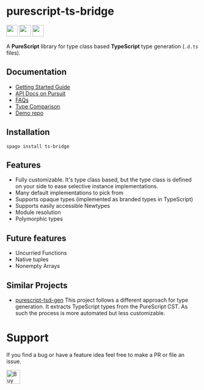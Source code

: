 # purescript-ts-bridge

<img
src="https://media.tenor.com/MRCIli40TYoAAAAi/under-construction90s-90s.gif" width="30">
<img
src="https://media.tenor.com/MRCIli40TYoAAAAi/under-construction90s-90s.gif" width="30">
<img
src="https://media.tenor.com/MRCIli40TYoAAAAi/under-construction90s-90s.gif" width="30">

A **PureScript** library for type class based **TypeScript** type generation (`.d.ts` files).

## Documentation

- [Getting Started Guide](https://pursuit.purescript.org/packages/purescript-ts-bridge)
- [API Docs on Pursuit](https://pursuit.purescript.org/packages/purescript-ts-bridge)
- [FAQs](docs/faq.md)
- [Type Comparison](docs/type-comparison.md)
- [Demo repo](https://github.com/thought2/purescript-ts-bridge.demo)

## Installation

```
spago install ts-bridge
```

## Features

- Fully customizable. It's type class based, but the type class is defined on your side to ease selective instance implementations.
- Many default implementations to pick from
- Supports opaque types (implemented as branded types in TypeScript)
- Supports easily accessible Newtypes
- Module resolution
- Polymorphic types

## Future features

- Uncurried Functions
- Native tuples
- Nonempty Arrays

## Similar Projects

- [purescript-tsd-gen](https://github.com/minoki/purescript-tsd-gen)
  This project follows a different approach for type generation. It extracts TypeScript types from the PureScript CST. As such the process is more automated but less customizable.

# Support

If you find a bug or have a feature idea feel free to make a PR or file an issue.

<a href='https://ko-fi.com/C0C3HQFRF' target='_blank'><img height='36' style='border:0px;height:36px;' src='https://storage.ko-fi.com/cdn/kofi4.png?v=3' border='0' alt='Buy Me a Coffee at ko-fi.com' /></a>
